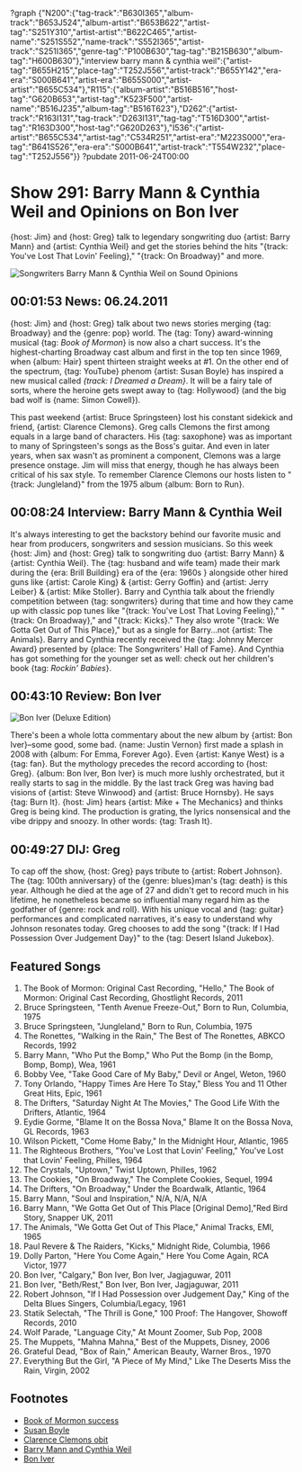 ?graph {"N200":{"tag-track":"B630I365","album-track":"B653J524","album-artist":"B653B622","artist-tag":"S251Y310","artist-artist":"B622C465","artist-name":"S251S552","name-track":"S552I365","artist-track":"S251I365","genre-tag":"P100B630","tag-tag":"B215B630","album-tag":"H600B630"},"interview barry mann & cynthia weil":{"artist-tag":"B655H215","place-tag":"T252J556","artist-track":"B655Y142","era-era":"S000B641","artist-era":"B655S000","artist-artist":"B655C534"},"R115":{"album-artist":"B516B516","host-tag":"G620B653","artist-tag":"K523F500","artist-name":"B516J235","album-tag":"B516T623"},"D262":{"artist-track":"R163I131","tag-track":"D263I131","tag-tag":"T516D300","artist-tag":"R163D300","host-tag":"G620D263"},"I536":{"artist-artist":"B655C534","artist-tag":"C534R251","artist-era":"M223S000","era-tag":"B641S526","era-era":"S000B641","artist-track":"T554W232","place-tag":"T252J556"}}
?pubdate 2011-06-24T00:00

# Show 291:  Barry Mann & Cynthia Weil and Opinions on Bon Iver
{host: Jim} and {host: Greg} talk to legendary songwriting duo {artist: Barry Mann} and {artist: Cynthia Weil} and get the stories behind the hits "{track: You've Lost That Lovin' Feeling}," "{track: On Broadway}" and more.

![Songwriters Barry Mann & Cynthia Weil on Sound Opinions](http://static.soundopinions.org/images/2011/barrymann.jpg)

## 00:01:53 News: 06.24.2011
{host: Jim} and {host: Greg} talk about two news stories merging {tag: Broadway} and the {genre: pop} world. The {tag: Tony} award-winning musical {tag: *Book of Mormon*} is now also a chart success. It's the highest-charting Broadway cast album and first in the top ten since 1969, when {album: Hair} spent thirteen straight weeks at #1. On the other end of the spectrum, {tag: YouTube} phenom {artist: Susan Boyle} has inspired a new musical called *{track: I Dreamed a Dream}*. It will be a fairy tale of sorts, where the heroine gets swept away to {tag: Hollywood} (and the big bad wolf is {name: Simon Cowell}).

This past weekend {artist: Bruce Springsteen} lost his constant sidekick and friend, {artist: Clarence Clemons}. Greg calls Clemons the first among equals in a large band of characters. His {tag: saxophone} was as important to many of Springsteen's songs as the Boss's guitar. And even in later years, when sax wasn't as prominent a component, Clemons was a large presence onstage. Jim will miss that energy, though he has always been critical of his sax style. To remember Clarence Clemons our hosts listen to "{track: Jungleland}" from the 1975 album {album: Born to Run}.

## 00:08:24 Interview: Barry Mann & Cynthia Weil
It's always interesting to get the backstory behind our favorite music and hear from producers, songwriters and session musicians. So this week {host: Jim} and {host: Greg} talk to songwriting duo {artist: Barry Mann} & {artist: Cynthia Weil}. The {tag: husband and wife team} made their mark during the {era: Brill Building} era of the {era: 1960s } alongside other hired guns like {artist: Carole King} & {artist: Gerry Goffin} and {artist: Jerry Leiber} & {artist: Mike Stoller}. Barry and Cynthia talk about the friendly competition between {tag: songwriters} during that time and how they came up with classic pop tunes like "{track: You've Lost That Loving Feeling}," "{track: On Broadway}," and "{track: Kicks}." They also wrote "{track: We Gotta Get Out of This Place}," but as a single for Barry...not {artist: The Animals}. Barry and Cynthia recently received the {tag: Johnny Mercer Award} presented by {place: The Songwriters' Hall of Fame}. And Cynthia has got something for the younger set as well: check out her children's book {tag: *Rockin' Babies*}. 

## 00:43:10 Review: Bon Iver
![Bon Iver (Deluxe Edition)](http://cdn4.pitchfork.com/albums/16670/homepage_large.d44901b5.jpg "273428126/479582402")

There's been a whole lotta commentary about the new album by {artist: Bon Iver}–some good, some bad. {name: Justin Vernon} first made a splash in 2008 with {album: For Emma, Forever Ago}. Even {artist: Kanye West} is a {tag: fan}. But the mythology precedes the record according to {host: Greg}. {album: Bon Iver, Bon Iver} is much more lushly orchestrated, but it really starts to sag in the middle. By the last track Greg was having bad visions of {artist: Steve Winwood} and {artist: Bruce Hornsby}. He says {tag: Burn It}. {host: Jim} hears {artist: Mike + The Mechanics} and thinks Greg is being kind. The production is grating, the lyrics nonsensical and the vibe drippy and snoozy. In other words: {tag: Trash It}.

## 00:49:27 DIJ: Greg
To cap off the show, {host: Greg} pays tribute to {artist: Robert Johnson}. The {tag: 100th anniversary} of the {genre: blues}man's {tag: death} is this year. Although he died at the age of 27 and didn't get to record much in his lifetime, he nonetheless became so influential many regard him as the godfather of {genre: rock and roll}. With his unique vocal and {tag: guitar} performances and complicated narratives, it's easy to understand why Johnson resonates today. Greg chooses to add the song "{track: If I Had Possession Over Judgement Day}" to the {tag: Desert Island Jukebox}.


## Featured Songs
1. The Book of Mormon: Original Cast Recording, "Hello," The Book of Mormon: Original Cast Recording, Ghostlight Records, 2011
2. Bruce Springsteen, "Tenth Avenue Freeze-Out," Born to Run, Columbia, 1975
3. Bruce Springsteen, "Jungleland," Born to Run, Columbia, 1975
4. The Ronettes, "Walking in the Rain," The Best of The Ronettes, ABKCO Records, 1992
5. Barry Mann, "Who Put the Bomp," Who Put the Bomp (in the Bomp, Bomp, Bomp), Wea, 1961
6. Bobby Vee, "Take Good Care of My Baby," Devil or Angel, Weton, 1960
7. Tony Orlando, "Happy Times Are Here To Stay," Bless You and 11 Other Great Hits, Epic, 1961
8. The Drifters, "Saturday Night At The Movies," The Good Life With the Drifters, Atlantic, 1964
9. Eydie Gorme, "Blame It on the Bossa Nova," Blame It on the Bossa Nova, GL Records, 1963
10. Wilson Pickett, "Come Home Baby," In the Midnight Hour, Atlantic, 1965
11. The Righteous Brothers, "You've Lost that Lovin' Feeling," You've Lost that Lovin' Feeling, Philles, 1964
12. The Crystals, "Uptown," Twist Uptown, Philles, 1962
13. The Cookies, "On Broadway," The Complete Cookies, Sequel, 1994
14. The Drifters, "On Broadway," Under the Boardwalk, Atlantic, 1964
15. Barry Mann, "Soul and Inspiration," N/A, N/A, N/A
16. Barry Mann, "We Gotta Get Out of This Place [Original Demo],"Red Bird Story, Snapper UK, 2011
17. The Animals, "We Gotta Get Out of This Place," Animal Tracks, EMI, 1965
18. Paul Revere & The Raiders, "Kicks," Midnight Ride, Columbia, 1966
19. Dolly Parton, "Here You Come Again," Here You Come Again, RCA Victor, 1977
20. Bon Iver, "Calgary," Bon Iver, Bon Iver, Jagjaguwar, 2011
21. Bon Iver, "Beth/Rest," Bon Iver, Bon Iver, Jagjaguwar, 2011
22. Robert Johnson, "If I Had Possession over Judgement Day," King of the Delta Blues Singers, Columbia/Legacy, 1961
23. Statik Selectah, "The Thrill is Gone," 100 Proof: The Hangover, Showoff Records, 2010
24. Wolf Parade, "Language City," At Mount Zoomer, Sub Pop, 2008
25. The Muppets, "Mahna Mahna," Best of the Muppets, Disney, 2006
26. Grateful Dead, "Box of Rain," American Beauty, Warner Bros., 1970
27. Everything But the Girl, "A Piece of My Mind," Like The Deserts Miss the Rain, Virgin, 2002


## Footnotes
- [Book of Mormon success](http://www.huffingtonpost.com/2011/06/15/book-of-mormon-cast-album_n_877536.html)
- [Susan Boyle](http://www.susanboylemusic.com/uk/)
- [Clarence Clemons obit](http://www.nytimes.com/2011/06/19/arts/music/clarence-clemons-e-street-band-saxophonist-dies-at-69.html?_r=0)
- [Barry Mann and Cynthia Weil](http://www.mann-weil.com/)
- [Bon Iver](http://boniver.org/)
